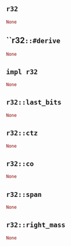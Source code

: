 ## `r32`

```rust
None
```

## ``r32`::#derive`

```rust
None
```

## `impl r32`

```rust
None
```

## `r32::last_bits`

```rust
None
```

## `r32::ctz`

```rust
None
```

## `r32::co`

```rust
None
```

## `r32::span`

```rust
None
```

## `r32::right_mass`

```rust
None
```

